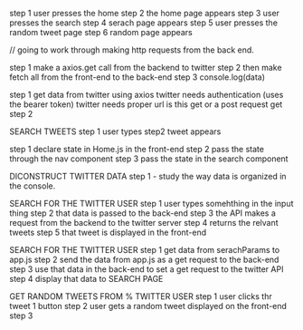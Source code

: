 step 1 user presses the home
step 2 the home page appears
step 3 user presses the search
step 4 serach page appears
step 5 user presses the random tweet page
step 6 random page appears

// going to work through making http requests from the back end.

step 1 make a axios.get  call from the backend to twitter 
step 2 then make fetch all from the front-end to the back-end 
step 3 console.log(data)

step 1 
 get data from twitter using axios 
 twitter needs authentication (uses the bearer token)
 twitter needs proper url 
 is this get or a post request get
step 2 
  
  
SEARCH TWEETS 
step 1 user types 
step2 tweet appears 

step 1 declare state in Home.js in the front-end
step 2 pass the state through the nav component
step 3 pass the state in the search component


DICONSTRUCT TWITTER DATA 
step 1 - study the way data is organized in the console. 



SEARCH FOR THE TWITTER USER 
step 1 user types somehthing in the input thing 
step 2 that data is passed to the back-end 
step 3 the API makes a request from the backend to the twitter server 
step 4 returns the relvant tweets 
step 5 that tweet is displayed in the front-end 
 

 
SEARCH FOR THE TWITTER USER 
step 1 get data from serachParams to app.js 
step 2 send the data from app.js as a get request to the back-end 
step 3 use that data in the back-end to set a get request to the twitter API 
step 4 display that data to SEARCH PAGE 


GET RANDOM TWEETS FROM % TWITTER USER 
step 1 user clicks thr tweet 1 button 
step 2 user gets a random tweet displayed on the front-end 
step 3 














 